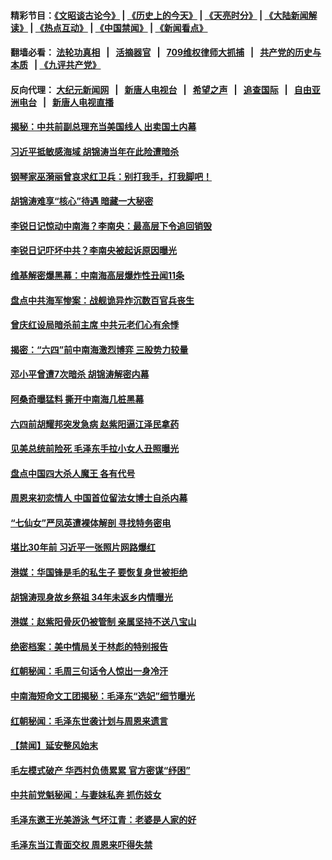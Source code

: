 #### 精彩节目：[《文昭谈古论今》](http://174.138.5.51/wenzhao) | [《历史上的今天》](http://174.138.5.51/today-in-history) | [《天亮时分》](http://174.138.5.51/tianliang) | [《大陆新闻解读》](http://174.138.5.51/ntdtv-comedy) | [《热点互动》](http://174.138.5.51/ntdtv-rdhd)  | [《中国禁闻》](http://174.138.5.51/ntdtv-news) | [《新闻看点》](http://174.138.5.51/news-insight) 

  #### 翻墙必看： [法轮功真相](http://174.138.5.51:10000/videos/truth.html) &nbsp;&nbsp;|&nbsp;&nbsp; [活摘器官](http://174.138.5.51:10000/videos/res/Organs/) &nbsp;&nbsp;|&nbsp;&nbsp; [709维权律师大抓捕](http://174.138.5.51:10000/videos/709/) &nbsp;&nbsp;|&nbsp;&nbsp; [共产党的历史与本质](http://174.138.5.51:10000/videos/ccp.html) &nbsp;&nbsp;| [《九评共产党》](http://174.138.5.51:10000/videos/jiuping/) 

#### 反向代理： [大纪元新闻网](http://174.138.5.51:10080/) &nbsp;&nbsp;|&nbsp;&nbsp; [新唐人电视台](http://174.138.5.51:8000/) &nbsp;&nbsp;|&nbsp;&nbsp; [希望之声](http://174.138.5.51:8200/) &nbsp;&nbsp;|&nbsp;&nbsp; [追查国际](http://174.138.5.51:10010/) &nbsp;&nbsp;|&nbsp;&nbsp; [自由亚洲电台](http://174.138.5.51:9800/) &nbsp;&nbsp;|&nbsp;&nbsp; [新唐人电视直播](http://174.138.5.51/) 

#### [揭秘：中共前副总理充当美国线人 出卖国土内幕](../pages/prog1699/a102564161.md?t=04261237) 

#### [习近平抵敏感海域 胡锦涛当年在此险遭暗杀](../pages/prog1699/a102562595.md?t=04261237) 

#### [钢琴家巫漪丽曾哀求红卫兵：别打我手，打我脚吧！](../pages/prog1699/a102562551.md?t=04261237) 

#### [胡锦涛难享“核心”待遇 暗藏一大秘密](../pages/prog1699/a102562477.md?t=04261237) 

#### [李锐日记惊动中南海？李南央：最高层下令追回销毁](../pages/prog1699/a102562416.md?t=04261237) 

#### [李锐日记吓坏中共？李南央被起诉原因曝光](../pages/prog1699/a102561792.md?t=04261237) 

#### [维基解密爆黑幕：中南海高层爆炸性丑闻11条](../pages/prog1699/a102561640.md?t=04261237) 

#### [盘点中共海军惨案：战舰诡异炸沉数百官兵丧生](../pages/prog1699/a102561224.md?t=04261237) 

#### [曾庆红设局暗杀前主席 中共元老们心有余悸](../pages/prog1699/a102557491.md?t=04261237) 

#### [揭密：“六四”前中南海激烈博弈 三股势力较量](../pages/prog1699/a102559944.md?t=04261237) 

#### [邓小平曾遭7次暗杀 胡锦涛解密内幕](../pages/prog1699/a102557474.md?t=04261237) 

#### [阿桑奇曝猛料 撕开中南海几桩黑幕](../pages/prog1699/a102557392.md?t=04261237) 

#### [六四前胡耀邦突发急病 赵紫阳逼江泽民拿药](../pages/prog1699/a102556805.md?t=04261237) 

#### [见美总统前险死 毛泽东手拉小女人丑照曝光](../pages/prog1699/a102554010.md?t=04261237) 

#### [盘点中国四大杀人魔王 各有代号](../pages/prog1699/a102555641.md?t=04261237) 

#### [周恩来初恋情人 中国首位留法女博士自杀内幕](../pages/prog1699/a102554023.md?t=04261237) 

#### [“七仙女”严凤英遭裸体解剖 寻找特务密电](../pages/prog1699/a102553992.md?t=04261237) 

#### [堪比30年前 习近平一张照片网路爆红](../pages/prog1699/a102553805.md?t=04261237) 

#### [港媒：华国锋是毛的私生子 要恢复身世被拒绝](../pages/prog1699/a102551007.md?t=04261237) 

#### [胡锦涛现身故乡祭祖 34年未返乡内情曝光](../pages/prog1699/a102550389.md?t=04261237) 

#### [港媒：赵紫阳骨灰仍被管制 亲属坚持不送八宝山](../pages/prog1699/a102549724.md?t=04261237) 

#### [绝密档案：美中情局关于林彪的特别报告](../pages/prog1699/a102546797.md?t=04261237) 

#### [红朝秘闻：毛周三句话令人惊出一身冷汗](../pages/prog1699/a102540045.md?t=04261237) 

#### [中南海短命文工团揭秘：毛泽东“选妃”细节曝光](../pages/prog1699/a102543834.md?t=04261237) 

#### [红朝秘闻：毛泽东世袭计划与周恩来遗言](../pages/prog1699/a102540061.md?t=04261237) 

#### [【禁闻】延安整风始末](../pages/prog1699/a102536207.md?t=04261237) 

#### [毛左模式破产 华西村负债累累 官方密谋“纾困”](../pages/prog1699/a102533312.md?t=04261237) 

#### [中共前党魁秘闻：与妻妹私奔 抓伤妓女](../pages/prog1699/a102532782.md?t=04261237) 

#### [毛泽东邀王光美游泳 气坏江青：老婆是人家的好](../pages/prog1699/a102532815.md?t=04261237) 

#### [毛泽东当江青面交权 周恩来吓得失禁](../pages/prog1699/a102530593.md?t=04261237) 

